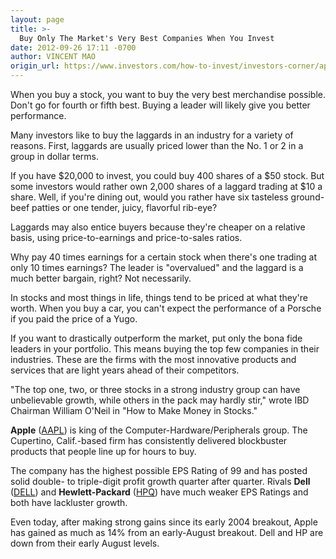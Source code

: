 ```yaml
---
layout: page
title: >-
  Buy Only The Market's Very Best Companies When You Invest
date: 2012-09-26 17:11 -0700
author: VINCENT MAO
origin_url: https://www.investors.com/how-to-invest/investors-corner/apple-has-stellar-growth-and-hit-products
---
```





When you buy a stock, you want to buy the very best merchandise possible. Don't go for fourth or fifth best. Buying a leader will likely give you better performance.


Many investors like to buy the laggards in an industry for a variety of reasons. First, laggards are usually priced lower than the No. 1 or 2 in a group in dollar terms.


If you have \$20,000 to invest, you could buy 400 shares of a \$50 stock. But some investors would rather own 2,000 shares of a laggard trading at \$10 a share. Well, if you're dining out, would you rather have six tasteless ground-beef patties or one tender, juicy, flavorful rib-eye?


Laggards may also entice buyers because they're cheaper on a relative basis, using price-to-earnings and price-to-sales ratios.


Why pay 40 times earnings for a certain stock when there's one trading at only 10 times earnings? The leader is "overvalued" and the laggard is a much better bargain, right? Not necessarily.


In stocks and most things in life, things tend to be priced at what they're worth. When you buy a car, you can't expect the performance of a Porsche if you paid the price of a Yugo.


If you want to drastically outperform the market, put only the bona fide leaders in your portfolio. This means buying the top few companies in their industries. These are the firms with the most innovative products and services that are light years ahead of their competitors.


"The top one, two, or three stocks in a strong industry group can have unbelievable growth, while others in the pack may hardly stir," wrote IBD Chairman William O'Neil in "How to Make Money in Stocks."


**Apple** ([AAPL](https://research.investors.com/quote.aspx?symbol=AAPL)) is king of the Computer-Hardware/Peripherals group. The Cupertino, Calif.-based firm has consistently delivered blockbuster products that people line up for hours to buy.


The company has the highest possible EPS Rating of 99 and has posted solid double- to triple-digit profit growth quarter after quarter. Rivals **Dell** ([DELL](https://research.investors.com/quote.aspx?symbol=DELL)) and  **Hewlett-Packard** ([HPQ](https://research.investors.com/quote.aspx?symbol=HPQ)) have much weaker EPS Ratings and both have lackluster growth.


Even today, after making strong gains since its early 2004 breakout, Apple has gained as much as 14% from an early-August breakout. Dell and HP are down from their early August levels.




